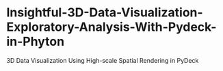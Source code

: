 # Insightful-3D-Data-Visualization-Exploratory-Analysis-With-Pydeck-in-Phyton
3D Data Visualization Using High-scale Spatial Rendering in PyDeck 
